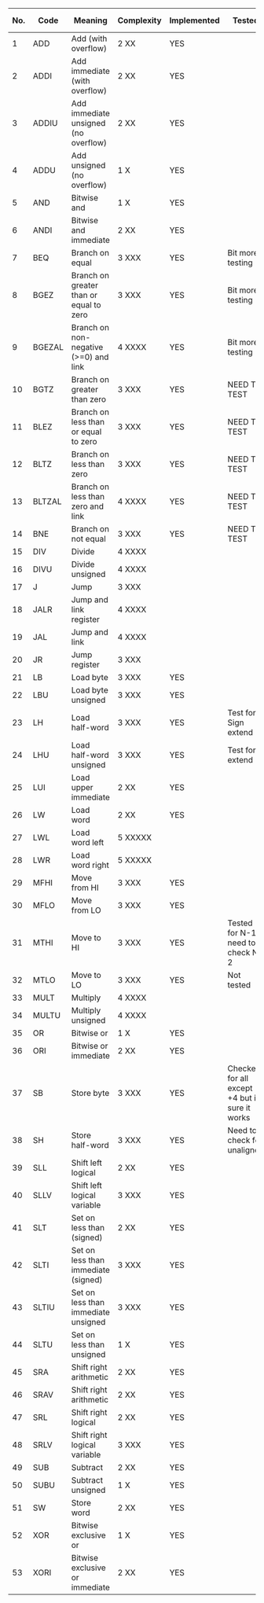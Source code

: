 

No.|Code  |   Meaning                                 | Complexity  | Implemented  | Tested   | New Test
---|------|-------------------------------------------|-------------|--------------|----------|----------
1|ADD   |  Add (with overflow)                      | 2  XX       | YES             |         | YES
2|ADDI  |  Add immediate (with overflow)            | 2  XX       | YES  	||YES
3|ADDIU |  Add immediate unsigned (no overflow)     | 2  XX       | YES |	| YES
4|ADDU  |  Add unsigned (no overflow)               | 1  X        | YES | | YES
5|AND   |  Bitwise and                              | 1  X        | YES | | YES
6|ANDI  |  Bitwise and immediate                    | 2  XX       | YES |
7|BEQ   |  Branch on equal                          | 3  XXX      | YES | Bit more testing
8|BGEZ  |  Branch on greater than or equal to zero  | 3  XXX      | YES | Bit more testing
9|BGEZAL|  Branch on non-negative (>=0) and link    | 4  XXXX     | YES | Bit more testing
10|BGTZ  |  Branch on greater than zero              | 3  XXX      | YES | NEED TO TEST
11|BLEZ  |  Branch on less than or equal to zero     | 3  XXX      | YES | NEED TO TEST
12|BLTZ  |  Branch on less than zero                 | 3  XXX      | YES | NEED TO TEST
13|BLTZAL|  Branch on less than zero and link        | 4  XXXX     | YES | NEED TO TEST
14|BNE   |  Branch on not equal                      | 3  XXX      | YES | NEED TO TEST
15|DIV   |  Divide                                   | 4  XXXX     |     |
16|DIVU  |  Divide unsigned                          | 4  XXXX     |     |
17|J     |  Jump                                     | 3  XXX      |     |
18|JALR  |  Jump and link register                   | 4  XXXX     |     |
19|JAL   |  Jump and link                            | 4  XXXX     |     |
20|JR    |  Jump register                            | 3  XXX      |     |
21|LB    |  Load byte                                | 3  XXX      | YES | 
22|LBU   |  Load byte unsigned                       | 3  XXX      | YES    | 
23|LH    |  Load half-word                           | 3  XXX      | YES    | Test for Sign extend
24|LHU   |  Load half-word unsigned                  | 3  XXX      | YES    | Test for 0 extend
25|LUI   |  Load upper immediate                     | 2  XX       | YES    |
26|LW    |  Load word                                | 2  XX       | YES
27|LWL   |  Load word left                           | 5  XXXXX    |
28|LWR   |  Load word right                          | 5  XXXXX    |
29|MFHI  |  Move from HI                             | 3  XXX      | YES
30|MFLO  |  Move from LO                             | 3  XXX      | YES
31|MTHI  |  Move to HI                               | 3  XXX      | YES | Tested for N-1, need to check N-2
32|MTLO  |  Move to LO                               | 3  XXX      | YES | Not tested
33|MULT  |  Multiply                                 | 4  XXXX     |
34|MULTU |  Multiply unsigned                        | 4  XXXX     |
35|OR    |  Bitwise or                               | 1  X        | YES
36|ORI   |  Bitwise or immediate                     | 2  XX       | YES
37|SB    |  Store byte                               | 3  XXX      | YES | Checked for all except +4 but im sure it works
38|SH    |  Store half-word                          | 3  XXX      | YES | Need to check for unaligned
39|SLL   |  Shift left logical                       | 2  XX       | YES
40|SLLV  |  Shift left logical variable              | 3  XXX      | YES
41|SLT   |  Set on less than (signed)                | 2  XX       | YES
42|SLTI  |  Set on less than immediate (signed)      | 3  XXX      | YES
43|SLTIU |  Set on less than immediate unsigned      | 3  XXX      | YES
44|SLTU  |  Set on less than unsigned                | 1  X        | YES
45|SRA   |  Shift right arithmetic                   | 2  XX       | YES
46|SRAV  |  Shift right arithmetic                   | 2  XX       | YES
47|SRL   |  Shift right logical                      | 2  XX       | YES
48|SRLV  |  Shift right logical variable             | 3  XXX      | YES
49|SUB   |  Subtract                                 | 2  XX       | YES
50|SUBU  |  Subtract unsigned                        | 1  X        | YES
51|SW    |  Store word                               | 2  XX       | YES
52|XOR   |  Bitwise exclusive or                     | 1  X        | YES
53|XORI  |  Bitwise exclusive or immediate           | 2  XX       | YES
